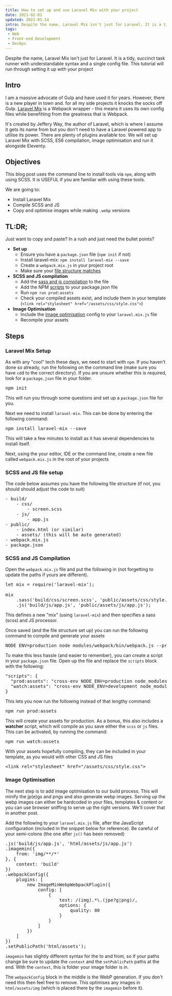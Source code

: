 ```yaml
---
title: How to set up and use Laravel Mix with your project
date: 2021-02-01
updated: 2021-01-14
intro: Despite the name, Laravel Mix isn't just for Laravel. It is a tidy, succinct task runner with understandable syntax and a single config file. This tutorial will run through setting it up with your project
tags:
 - Web
 - Front-end Development
 - DevOps
---
```


Despite the name, Laravel Mix isn't just for Laravel. It is a tidy, succinct task runner with understandable syntax and a single config file. This tutorial will run through setting it up with your project

## Intro

I am a massive advocate of Gulp and have used it for years. However, there is a new player in town and. for all my side projects it knocks the socks off Gulp. [Laravel Mix](https://laravel-mix.com/) is a Webpack wrapper - this means it uses its own config files while benefitting from the greatness that is Webpack.

It's created by Jeffery Way, the author of Laravel, which is where I assume it gets its name from but you don't need to have a Laravel powered app to utilise its power. There are plenty of plugins available too. We will set up Laravel Mix with SCSS, ES6 compilation, image optimisation and run it alongside Eleventy.

## Objectives

<div class="note">This blog post uses the command line to install tools via <code>npm</code>, along with using SCSS. It is USEFUL if you are familiar with using these tools.</div>

We are going to:

- Install Laravel Mix
- Compile SCSS and JS
- Copy and optimise images while making `.webp` versions

## TL:DR;

Just want to copy and paste? In a rush and just need the bullet points?

- **Set up**
	- Ensure you have a `package.json` file (`npm init` if not)
	- Install laravel-mix: `npm install laravel-mix --save`
	- Create a `webpack.mix.js` in your project root
	- Make sure your [file structure matches](#file-structure)
- **SCSS and JS compilation**
	- Add the [sass and js compilation](#sass-js) to the file
	- Add the NPM [scripts](#npm-script) to your package.json file
	- Run `npm run prod:assets`
	- Check your compiled assets exist, and include them in your template (`<link rel="stylesheet" href="/assets/css/style.css">`)
- **Image Optimisation**
	- Include the [image optimisation](image-optimisation) config to your `laravel.mix.js` file
	- Recompile your assets

## Steps

### Laravel Mix Setup

As with any "cool" tech these days, we need to start with `npm`. If you haven't done so already, run the following on the command line (make sure you have `cd`d to the correct directory). If you are unsure whether this is required, look for a `package.json` file in your folder.

<pre class="language-bash">npm init</pre>

This will run you through some questions and set up a `package.json` file for you.

Next we need to install `laravel-mix`. This can be done by entering the following command:

<pre class="language-bash">npm install laravel-mix --save</pre>

This will take a few minutes to install as it has several dependencies to install itself.

Next, using the your editor, IDE or the command line, create a new file called `webpack.mix.js` in the root of your projects

### <a id="file-structure"></a>SCSS and JS file setup

The code below assumes you have the following file structure (if not, you should should adjust the code to suit)

<pre>- build/
	- css/
		- screen.scss
	- js/
		- app.js
- public/
	- index.html (or similar)
	- assets/ (this will be auto generated)
- webpack.mix.js
- package.json</pre>

### <a id="sass-js"></a>SCSS and JS Compilation

Open the `webpack.mix.js` file and put the following in (not forgetting to update the paths if yours are different).

<pre class="language-js">let mix = require('laravel-mix');

mix
	.sass('build/css/screen.scss', 'public/assets/css/style.css')
	.js('build/js/app.js', 'public/assets/js/app.js');</pre>

This defines a new "mix" (using `laravel-mix`) and then specifies a sass (scss) and JS processor.

Once saved (and the file structure set up) you can run the following command to compile and generate your assets

<pre class="language-bash">NODE_ENV=production node_modules/webpack/bin/webpack.js --progress --hide-modules --env=production --config=node_modules/laravel-mix/setup/webpack.config.js</pre>

To make this less hassle (and easier to remember), you can create a script in your `package.json` file. Open up the file and replace the `scripts` block with the following:

<a id="npm-script"></a>
<pre class="language-json">"scripts": {
  "prod:assets": "cross-env NODE_ENV=production node_modules/webpack/bin/webpack.js --progress --hide-modules --env=production --config=node_modules/laravel-mix/setup/webpack.config.js",
  "watch:assets": "cross-env NODE_ENV=development node_modules/webpack/bin/webpack.js --watch --progress --hide-modules --config=node_modules/laravel-mix/setup/webpack.config.js",
}</pre>

This lets you now run the following instead of that lengthy command:

<pre class="language-bash">npm run prod:assets</pre>

This will create your assets for production. As a bonus, this also includes a **watcher** script, which will compile as you save either the `scss` or `js` files. This can be activated, by running the command:

<pre class="language-bash">npm run watch:assets</pre>

With your assets hopefully compiling, they can be included in your template, as you would with other CSS and JS files

<pre class="language-html">&lt;link rel="stylesheet" href="/assets/css/style.css"&gt;</pre>

### <a id="image-optimisation"></a>Image Optimisation

The next step is to add image optimisation to our build process. This will minify the jp(e)gs and pngs and also generate webp images. Serving up the webp images can either be hardcoded in your files, templates & content or you can use browser sniffing to serve up the right versions. We'll cover that in another post.

Add the following to your `laravel.mix.js` file, after the JavaScript configuration (included in the snippet below for reference). Be careful of your semi-colons (the one after `js()` has been removed)

<pre class="language-js">.js('build/js/app.js', 'html/assets/js/app.js')
.imagemin({
	from: 'img/**/*'
}, {
	context: 'build'
})
.webpackConfig({
	plugins: [
		new ImageMinWebpWebpackPlugin({
			config: [
				{
					test: /(img).*\.(jpe?g|png)/,
					options: {
						quality: 80
					}
				}
			]
		})
	]
})
.setPublicPath('html/assets');
</pre>

`imagemin` has slightly different syntax for the to and from, so if your paths change be sure to update the `context` and the `setPublicPath` paths at the end. With the `context`, this is folder your image folder is in.

The `webpackConfig` block in the middle is the WebP generation. If you don't need this then feel free to remove. This optimises any images in `html/assets/img` (which is placed there by the `imagemin` before it).